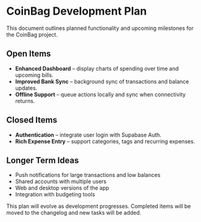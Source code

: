 # CoinBag Development Plan

This document outlines planned functionality and upcoming milestones for the CoinBag project.

## Open Items

- **Enhanced Dashboard** – display charts of spending over time and upcoming bills.
- **Improved Bank Sync** – background sync of transactions and balance updates.
- **Offline Support** – queue actions locally and sync when connectivity returns.

## Closed Items

- **Authentication** – integrate user login with Supabase Auth.
- **Rich Expense Entry** – support categories, tags and recurring expenses.

## Longer Term Ideas

- Push notifications for large transactions and low balances
- Shared accounts with multiple users
- Web and desktop versions of the app
- Integration with budgeting tools

This plan will evolve as development progresses. Completed items will be moved to the changelog and new tasks will be added.
